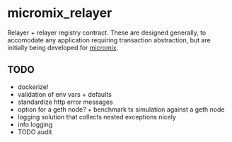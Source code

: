 # micromix_relayer

Relayer + relayer registry contract. These are designed generally, to accomodate any application requiring
transaction abstraction, but are initially being developed for [micromix](https://github.com/weijiekoh/mixer).

## TODO
- dockerize!
- validation of env vars + defaults
- standardize http error messages
- option for a geth node? + benchmark tx simulation against a geth node
- logging solution that collects nested exceptions nicely
- info logging
- TODO audit
